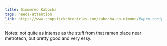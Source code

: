 ```yaml
---
title: Simmered Kabocha
tags: needs-attention
link: https://www.chopstickchronicles.com/kabocha-no-nimono/#wprm-recipe-container-5962
---
```

Notes: not quite as intense as the stuff from that ramen place near metrotech, but pretty good and very easy.

